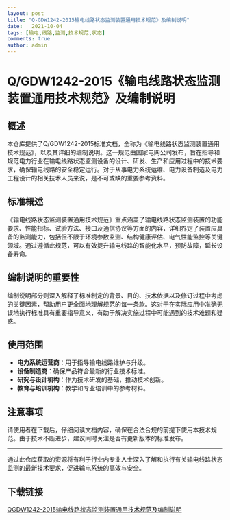 ```yaml
---
layout: post
title: "Q-GDW1242-2015输电线路状态监测装置通用技术规范》及编制说明"
date:   2021-10-04
tags: [输电,线路,监测,技术规范,状态]
comments: true
author: admin
---
```

# Q/GDW1242-2015《输电线路状态监测装置通用技术规范》及编制说明

## 概述

本仓库提供了Q/GDW1242-2015标准文档，全称为《输电线路状态监测装置通用技术规范》，以及其详细的编制说明。这一规范由国家电网公司发布，旨在指导和规范电力行业在输电线路状态监测设备的设计、研发、生产和应用过程中的技术要求，确保输电线路的安全稳定运行。对于从事电力系统运维、电力设备制造及电力工程设计的相关技术人员来说，是不可或缺的重要参考资料。

## 标准概述

《输电线路状态监测装置通用技术规范》重点涵盖了输电线路状态监测装置的功能要求、性能指标、试验方法、接口及通信协议等方面的内容，详细界定了装置应具备的监测能力，包括但不限于环境参数监测、结构健康评估、电气性能监控等关键领域。通过遵循此规范，可以有效提升输电线路的智能化水平，预防故障，延长设备寿命。

## 编制说明的重要性

编制说明部分则深入解释了标准制定的背景、目的、技术依据以及修订过程中考虑的关键因素，帮助用户更全面地理解规范的每一条款。这对于在实际应用中准确无误地执行标准具有重要指导意义，有助于解决实施过程中可能遇到的技术难题和疑惑。

## 使用范围

- **电力系统运营商**：用于指导输电线路维护与升级。
- **设备制造商**：确保产品符合最新的行业技术标准。
- **研究与设计机构**：作为技术研发的基础，推动技术创新。
- **教育与培训机构**：教学和专业培训中的参考材料。

## 注意事项

请使用者在下载后，仔细阅读文档内容，确保在合法合规的前提下使用本技术规范。由于技术不断进步，建议同时关注是否有更新版本的标准发布。

---

通过此仓库获取的资源将有利于行业内专业人士深入了解和执行有关输电线路状态监测的最新技术要求，促进输电系统的高效与安全。

## 下载链接

[QGDW1242-2015输电线路状态监测装置通用技术规范及编制说明](https://pan.quark.cn/s/fb40c255c1de)